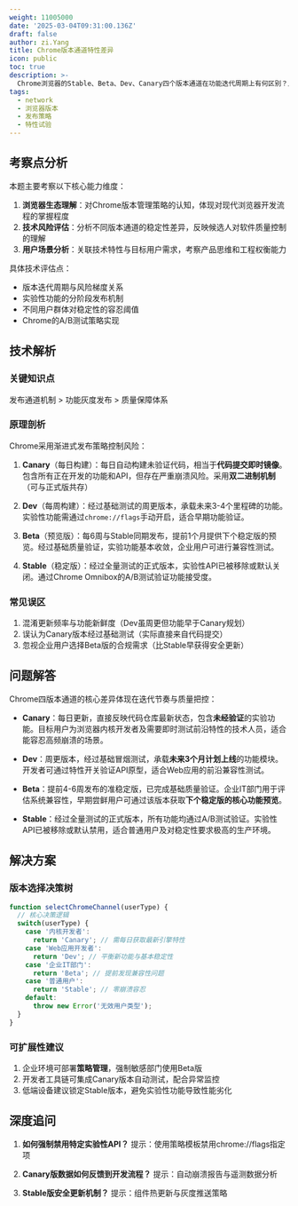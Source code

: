 ```yaml
---
weight: 11005000
date: '2025-03-04T09:31:00.136Z'
draft: false
author: zi.Yang
title: Chrome版本通道特性差异
icon: public
toc: true
description: >-
  Chrome浏览器的Stable、Beta、Dev、Canary四个版本通道在功能迭代周期上有何区别？从实验性API支持、稳定性风险等角度说明各版本的目标用户群体。
tags:
  - network
  - 浏览器版本
  - 发布策略
  - 特性试验
---
```


## 考察点分析

本题主要考察以下核心能力维度：

1. **浏览器生态理解**：对Chrome版本管理策略的认知，体现对现代浏览器开发流程的掌握程度
2. **技术风险评估**：分析不同版本通道的稳定性差异，反映候选人对软件质量控制的理解
3. **用户场景分析**：关联技术特性与目标用户需求，考察产品思维和工程权衡能力

具体技术评估点：

- 版本迭代周期与风险梯度关系
- 实验性功能的分阶段发布机制
- 不同用户群体对稳定性的容忍阈值
- Chrome的A/B测试策略实现

## 技术解析

### 关键知识点

发布通道机制 > 功能灰度发布 > 质量保障体系

### 原理剖析

Chrome采用渐进式发布策略控制风险：

1. **Canary**（每日构建）：每日自动构建未验证代码，相当于**代码提交即时镜像**。包含所有正在开发的功能和API，但存在严重崩溃风险。采用**双二进制机制**（可与正式版共存）

2. **Dev**（每周构建）：经过基础测试的周更版本，承载未来3-4个里程碑的功能。实验性功能需通过`chrome://flags`手动开启，适合早期功能验证。

3. **Beta**（预览版）：每6周与Stable同期发布，提前1个月提供下个稳定版的预览。经过基础质量验证，实验功能基本收敛，企业用户可进行兼容性测试。

4. **Stable**（稳定版）：经过全量测试的正式版本，实验性API已被移除或默认关闭。通过Chrome Omnibox的A/B测试验证功能接受度。

### 常见误区

1. 混淆更新频率与功能新鲜度（Dev虽周更但功能早于Canary规划）
2. 误认为Canary版本经过基础测试（实际直接来自代码提交）
3. 忽视企业用户选择Beta版的合规需求（比Stable早获得安全更新）

## 问题解答

Chrome四版本通道的核心差异体现在迭代节奏与质量把控：

- **Canary**：每日更新，直接反映代码仓库最新状态，包含**未经验证**的实验功能。目标用户为浏览器内核开发者及需要即时测试前沿特性的技术人员，适合能容忍高频崩溃的场景。

- **Dev**：周更版本，经过基础冒烟测试，承载**未来3个月计划上线**的功能模块。开发者可通过特性开关验证API原型，适合Web应用的前沿兼容性测试。

- **Beta**：提前4-6周发布的准稳定版，已完成基础质量验证。企业IT部门用于评估系统兼容性，早期尝鲜用户可通过该版本获取**下个稳定版的核心功能预览**。

- **Stable**：经过全量测试的正式版本，所有功能均通过A/B测试验证。实验性API已被移除或默认禁用，适合普通用户及对稳定性要求极高的生产环境。

## 解决方案

### 版本选择决策树

```javascript
function selectChromeChannel(userType) {
  // 核心决策逻辑
  switch(userType) {
    case '内核开发者':
      return 'Canary'; // 需每日获取最新引擎特性
    case 'Web应用开发者':
      return 'Dev'; // 平衡新功能与基本稳定性
    case '企业IT部门':
      return 'Beta'; // 提前发现兼容性问题
    case '普通用户':
      return 'Stable'; // 零崩溃容忍
    default:
      throw new Error('无效用户类型');
  }
}
```

### 可扩展性建议

1. 企业环境可部署**策略管理**，强制敏感部门使用Beta版
2. 开发者工具链可集成Canary版本自动测试，配合异常监控
3. 低端设备建议锁定Stable版本，避免实验性功能导致性能劣化

## 深度追问

1. **如何强制禁用特定实验性API？**
提示：使用策略模板禁用chrome://flags指定项

2. **Canary版数据如何反馈到开发流程？**
提示：自动崩溃报告与遥测数据分析

3. **Stable版安全更新机制？**
提示：组件热更新与灰度推送策略
